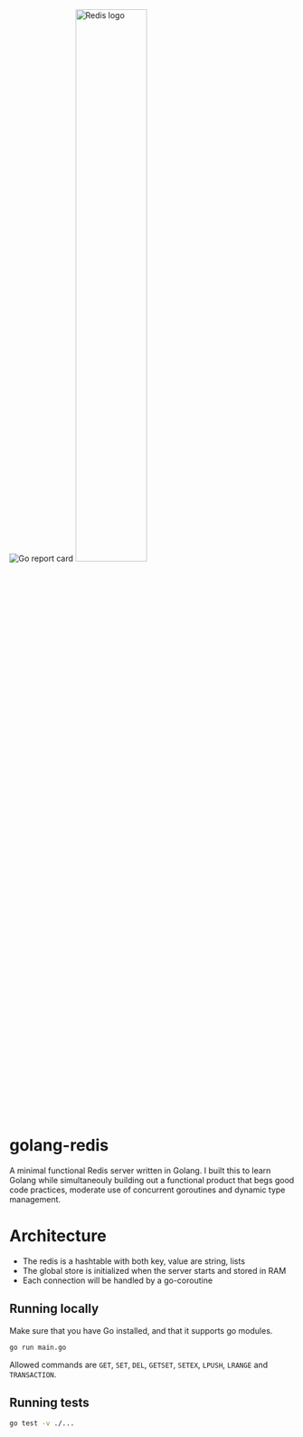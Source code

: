 <img class="badge" alt="Go report card" tag="github.com/tmpaul/golang-redis-mock" src="https://goreportcard.com/badge/github.com/tmpaul/golang-redis-mock">

<img width="50%" height="50%" alt="Redis logo" src="https://upload.wikimedia.org/wikipedia/en/thumb/6/6b/Redis_Logo.svg/1200px-Redis_Logo.svg.png"/>

# golang-redis
A minimal functional Redis server written in Golang. I built this to learn Golang while simultaneouly
building out a functional product that begs good code practices, moderate use of concurrent goroutines
and dynamic type management.


# Architecture
- The redis is a hashtable with both key, value are string, lists
- The global store is initialized when the server starts and stored in RAM
- Each connection will be handled by a go-coroutine

## Running locally
Make sure that you have Go installed, and that it supports go modules.
```bash
go run main.go
```


Allowed commands are `GET`, `SET`, `DEL`, `GETSET`, `SETEX`, `LPUSH`, `LRANGE` and `TRANSACTION`.

## Running tests

```bash
go test -v ./...
```